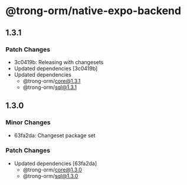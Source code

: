 # @trong-orm/native-expo-backend

## 1.3.1

### Patch Changes

- 3c0419b: Releasing with changesets
- Updated dependencies [3c0419b]
- Updated dependencies
  - @trong-orm/core@1.3.1
  - @trong-orm/sql@1.3.1

## 1.3.0

### Minor Changes

- 63fa2da: Changeset package set

### Patch Changes

- Updated dependencies [63fa2da]
  - @trong-orm/core@1.3.0
  - @trong-orm/sql@1.3.0
